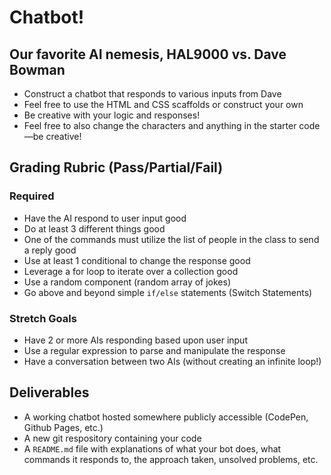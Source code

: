 # Chatbot!

## Our favorite AI nemesis, HAL9000 vs. Dave Bowman

* Construct a chatbot that responds to various inputs from Dave
* Feel free to use the HTML and CSS scaffolds or construct your own
* Be creative with your logic and responses!
* Feel free to also change the characters and anything in the starter code—be creative!

## Grading Rubric (Pass/Partial/Fail)

### Required

* Have the AI respond to user input good
* Do at least 3 different things good 
* One of the commands must utilize the list of people in the class to send a reply good
* Use at least 1 conditional to change the response good
* Leverage a for loop to iterate over a collection good 
* Use a random component (random array of jokes)
* Go above and beyond simple `if/else` statements (Switch Statements)

### Stretch Goals

* Have 2 or more AIs responding based upon user input
* Use a regular expression to parse and manipulate the response
* Have a conversation between two AIs (without creating an infinite loop!)

## Deliverables

* A working chatbot hosted somewhere publicly accessible (CodePen, Github Pages, etc.)
* A new git respository containing your code
* A `README.md` file with explanations of what your bot does, what commands it responds to, the approach taken, unsolved problems, etc.
